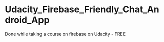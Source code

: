 # Udacity_Firebase_Friendly_Chat_Android_App
Done while taking a course on firebase on Udacity - FREE

